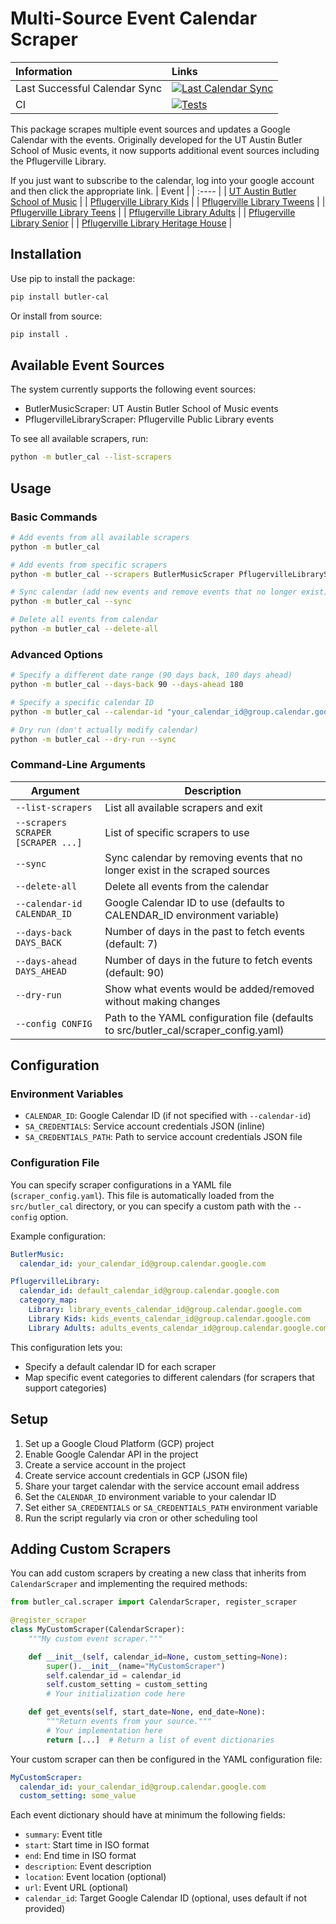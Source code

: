 # Multi-Source Event Calendar Scraper

| Information | Links |
| :---------- | :-----|
| Last Successful Calendar Sync | [![Last Calendar Sync](https://img.shields.io/badge/dynamic/json?url=https%3A%2F%2Fapi.github.com%2Frepos%2FAdam-D-Lewis%2Fbutler_events_calendar%2Factions%2Fworkflows%2F148948811%2Fruns%3Fquery%3Dbranch%253Amain%2Bis%253Asuccess%26per_page%3D1&query=%24.workflow_runs%5B0%5D.run_started_at&label=Date%3A&color=brightgreen)](https://github.com/Adam-D-Lewis/butler_events_calendar/actions/workflows/run_weekly.yaml?query=branch%3Amain+is%3Asuccess) |
| CI | [![Tests](https://github.com/Adam-D-Lewis/butler_events_calendar/actions/workflows/test.yaml/badge.svg)](https://github.com/Adam-D-Lewis/butler_events_calendar/actions/workflows/test.yaml) |

This package scrapes multiple event sources and updates a Google Calendar with the events. Originally developed for the UT Austin Butler School of Music events, it now supports additional event sources including the Pflugerville Library.

If you just want to subscribe to the calendar, log into your google account and then click the appropriate link.
| Event |
| :---- |
| [UT Austin Butler School of Music](https://calendar.google.com/calendar/u/0?cid=OWM1NDk4ODU5NTFiOTkxMDA1YjE4NTE5OGFiYjVmN2U5ZmI2YmE4Y2E4YWExN2ZmNmMxNjZiMTYxMWU3ZjBhZkBncm91cC5jYWxlbmRhci5nb29nbGUuY29t) |
| [Pflugerville Library Kids](https://calendar.google.com/calendar/embed?src=bf33977cdb5a9d9c89b82a0e58f9f65c6218fd0c0cc57d17f0457528d5776adc%40group.calendar.google.com&ctz=America%2FChicago) |
| [Pflugerville Library Tweens](https://calendar.google.com/calendar/embed?src=c12c3074906ecdee821298e9fd312fdf676a9768dcfef63ec3a798a4f77cd81e%40group.calendar.google.com&ctz=America%2FChicago) |
| [Pflugerville Library Teens](https://calendar.google.com/calendar/embed?src=acd1cb558b56fac27eb4ffc907d8af4c3d757fe7e7a4ea60ff15dc5d3218070d%40group.calendar.google.com&ctz=America%2FChicago) |
| [Pflugerville Library Adults](https://calendar.google.com/calendar/embed?src=c564684a6bab63a8c34e04623ce2fd3d2923b346c4fd88bb52ffc9055e9baf5f%40group.calendar.google.com&ctz=America%2FChicago) |
| [Pflugerville Library Senior](https://calendar.google.com/calendar/embed?src=9cf3ad7b4b9536bf3c5d7e0ec0836f8591ec9e02b43421bca387dfcf5cfa6b65%40group.calendar.google.com&ctz=America%2FChicago) |
| [Pflugerville Library Heritage House](https://calendar.google.com/calendar/embed?src=8f561b47740b57b6a5b32a3f71e371c0e7ca339ebbb19bc68c3f744bd424d8b0%40group.calendar.google.com&ctz=America%2FChicago) |

## Installation

Use pip to install the package:

```bash
pip install butler-cal
```

Or install from source:

```bash
pip install .
```

## Available Event Sources

The system currently supports the following event sources:

- ButlerMusicScraper: UT Austin Butler School of Music events
- PflugervilleLibraryScraper: Pflugerville Public Library events

To see all available scrapers, run:

```bash
python -m butler_cal --list-scrapers
```

## Usage

### Basic Commands

```bash
# Add events from all available scrapers
python -m butler_cal

# Add events from specific scrapers
python -m butler_cal --scrapers ButlerMusicScraper PflugervilleLibraryScraper

# Sync calendar (add new events and remove events that no longer exist)
python -m butler_cal --sync

# Delete all events from calendar
python -m butler_cal --delete-all
```

### Advanced Options

```bash
# Specify a different date range (90 days back, 180 days ahead)
python -m butler_cal --days-back 90 --days-ahead 180

# Specify a specific calendar ID
python -m butler_cal --calendar-id "your_calendar_id@group.calendar.google.com"

# Dry run (don't actually modify calendar)
python -m butler_cal --dry-run --sync
```

### Command-Line Arguments

| Argument | Description |
|----------|-------------|
| `--list-scrapers` | List all available scrapers and exit |
| `--scrapers SCRAPER [SCRAPER ...]` | List of specific scrapers to use |
| `--sync` | Sync calendar by removing events that no longer exist in the scraped sources |
| `--delete-all` | Delete all events from the calendar |
| `--calendar-id CALENDAR_ID` | Google Calendar ID to use (defaults to CALENDAR_ID environment variable) |
| `--days-back DAYS_BACK` | Number of days in the past to fetch events (default: 7) |
| `--days-ahead DAYS_AHEAD` | Number of days in the future to fetch events (default: 90) |
| `--dry-run` | Show what events would be added/removed without making changes |
| `--config CONFIG` | Path to the YAML configuration file (defaults to src/butler_cal/scraper_config.yaml) |

## Configuration

### Environment Variables

- `CALENDAR_ID`: Google Calendar ID (if not specified with `--calendar-id`)
- `SA_CREDENTIALS`: Service account credentials JSON (inline)
- `SA_CREDENTIALS_PATH`: Path to service account credentials JSON file

### Configuration File

You can specify scraper configurations in a YAML file (`scraper_config.yaml`). This file is automatically loaded from the `src/butler_cal` directory, or you can specify a custom path with the `--config` option.

Example configuration:

```yaml
ButlerMusic:
  calendar_id: your_calendar_id@group.calendar.google.com

PflugervilleLibrary:
  calendar_id: default_calendar_id@group.calendar.google.com
  category_map:
    Library: library_events_calendar_id@group.calendar.google.com
    Library Kids: kids_events_calendar_id@group.calendar.google.com
    Library Adults: adults_events_calendar_id@group.calendar.google.com
```

This configuration lets you:
- Specify a default calendar ID for each scraper
- Map specific event categories to different calendars (for scrapers that support categories)

## Setup

1. Set up a Google Cloud Platform (GCP) project
2. Enable Google Calendar API in the project
3. Create a service account in the project
4. Create service account credentials in GCP (JSON file)
5. Share your target calendar with the service account email address
6. Set the `CALENDAR_ID` environment variable to your calendar ID
7. Set either `SA_CREDENTIALS` or `SA_CREDENTIALS_PATH` environment variable
8. Run the script regularly via cron or other scheduling tool

## Adding Custom Scrapers

You can add custom scrapers by creating a new class that inherits from `CalendarScraper` and implementing the required methods:

```python
from butler_cal.scraper import CalendarScraper, register_scraper

@register_scraper
class MyCustomScraper(CalendarScraper):
    """My custom event scraper."""

    def __init__(self, calendar_id=None, custom_setting=None):
        super().__init__(name="MyCustomScraper")
        self.calendar_id = calendar_id
        self.custom_setting = custom_setting
        # Your initialization code here

    def get_events(self, start_date=None, end_date=None):
        """Return events from your source."""
        # Your implementation here
        return [...]  # Return a list of event dictionaries
```

Your custom scraper can then be configured in the YAML configuration file:

```yaml
MyCustomScraper:
  calendar_id: your_calendar_id@group.calendar.google.com
  custom_setting: some_value
```

Each event dictionary should have at minimum the following fields:
- `summary`: Event title
- `start`: Start time in ISO format
- `end`: End time in ISO format
- `description`: Event description
- `location`: Event location (optional)
- `url`: Event URL (optional)
- `calendar_id`: Target Google Calendar ID (optional, uses default if not provided)

